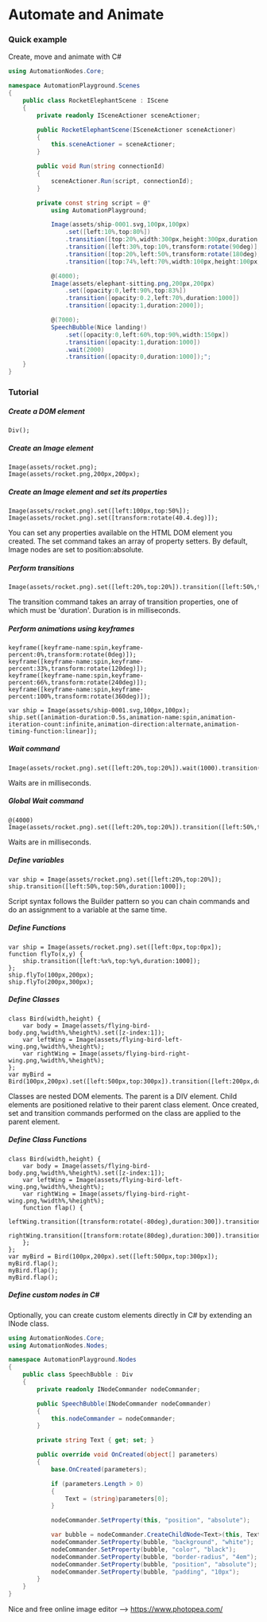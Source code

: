 # Automate and Animate

### Quick example
Create, move and animate with C#

```c#
using AutomationNodes.Core;

namespace AutomationPlayground.Scenes
{
    public class RocketElephantScene : IScene
    {
        private readonly ISceneActioner sceneActioner;

        public RocketElephantScene(ISceneActioner sceneActioner)
        {
            this.sceneActioner = sceneActioner;
        }

        public void Run(string connectionId)
        {
            sceneActioner.Run(script, connectionId);
        }

        private const string script = @"
            using AutomationPlayground;

            Image(assets/ship-0001.svg,100px,100px)
                .set([left:10%,top:80%])
                .transition([top:20%,width:300px,height:300px,duration:3000])
                .transition([left:30%,top:10%,transform:rotate(90deg)],duration:1000)
                .transition([top:20%,left:50%,transform:rotate(180deg),duration:1000])
                .transition([top:74%,left:70%,width:100px,height:100px,duration:2000]);

            @(4000);
            Image(assets/elephant-sitting.png,200px,200px)
                .set([opacity:0,left:90%,top:83%])
                .transition([opacity:0.2,left:70%,duration:1000])
                .transition([opacity:1,duration:2000]);

            @(7000);
            SpeechBubble(Nice landing!)
                .set([opacity:0,left:60%,top:90%,width:150px])
                .transition([opacity:1,duration:1000])
                .wait(2000)
                .transition([opacity:0,duration:1000]);";
    }
}

```

### Tutorial

##### Create a DOM element

```
Div();
```

##### Create an Image element

```
Image(assets/rocket.png);
Image(assets/rocket.png,200px,200px);
```

##### Create an Image element and set its properties

```
Image(assets/rocket.png).set([left:100px,top:50%]);
Image(assets/rocket.png).set([transform:rotate(40.4.deg)]);
```
You can set any properties available on the HTML DOM element you created. The set command takes an array of property setters. By default, Image nodes are set to position:absolute.

##### Perform transitions

```
Image(assets/rocket.png).set([left:20%,top:20%]).transition([left:50%,top:50%,duration:1000]);
```
The transition command takes an array of transition properties, one of which must be 'duration'. Duration is in milliseconds.

##### Perform animations using keyframes

```
keyframe([keyframe-name:spin,keyframe-percent:0%,transform:rotate(0deg)]);
keyframe([keyframe-name:spin,keyframe-percent:33%,transform:rotate(120deg)]);
keyframe([keyframe-name:spin,keyframe-percent:66%,transform:rotate(240deg)]);
keyframe([keyframe-name:spin,keyframe-percent:100%,transform:rotate(360deg)]);

var ship = Image(assets/ship-0001.svg,100px,100px);
ship.set([animation-duration:0.5s,animation-name:spin,animation-iteration-count:infinite,animation-direction:alternate,animation-timing-function:linear]);
```

##### Wait command

```
Image(assets/rocket.png).set([left:20%,top:20%]).wait(1000).transition([left:50%,top:50%,duration:1000]);
```
Waits are in milliseconds.

##### Global Wait command

```
@(4000)
Image(assets/rocket.png).set([left:20%,top:20%]).transition([left:50%,top:50%,duration:1000]);
```
Waits are in milliseconds.

##### Define variables

```
var ship = Image(assets/rocket.png).set([left:20%,top:20%]);
ship.transition([left:50%,top:50%,duration:1000]);
```
Script syntax follows the Builder pattern so you can chain commands and do an assignment to a variable at the same time.

##### Define Functions

```
var ship = Image(assets/rocket.png).set([left:0px,top:0px]);
function flyTo(x,y) {
    ship.transition([left:%x%,top:%y%,duration:1000]);
};
ship.flyTo(100px,200px);
ship.flyTo(200px,300px);
```

##### Define Classes

```
class Bird(width,height) {
    var body = Image(assets/flying-bird-body.png,%width%,%height%).set([z-index:1]);
    var leftWing = Image(assets/flying-bird-left-wing.png,%width%,%height%);
    var rightWing = Image(assets/flying-bird-right-wing.png,%width%,%height%);
};
var myBird = Bird(100px,200px).set([left:500px,top:300px]).transition([left:200px,duration:1000]);
```
Classes are nested DOM elements. The parent is a DIV element. Child elements are positioned relative to their parent class element. Once created, set and transition commands performed on the class are applied to the parent element.

##### Define Class Functions

```
class Bird(width,height) {
    var body = Image(assets/flying-bird-body.png,%width%,%height%).set([z-index:1]);
    var leftWing = Image(assets/flying-bird-left-wing.png,%width%,%height%);
    var rightWing = Image(assets/flying-bird-right-wing.png,%width%,%height%);
    function flap() {
        leftWing.transition([transform:rotate(-80deg),duration:300]).transition([transform:rotate(0deg),duration:300]);
        rightWing.transition([transform:rotate(80deg),duration:300]).transition([transform:rotate(0deg),duration:300]);
    };
};
var myBird = Bird(100px,200px).set([left:500px,top:300px]);
myBird.flap();
myBird.flap();
myBird.flap();
```

##### Define custom nodes in C#
Optionally, you can create custom elements directly in C# by extending an INode class.

```c#
using AutomationNodes.Core;
using AutomationNodes.Nodes;

namespace AutomationPlayground.Nodes
{
    public class SpeechBubble : Div
    {
        private readonly INodeCommander nodeCommander;

        public SpeechBubble(INodeCommander nodeCommander)
        {
            this.nodeCommander = nodeCommander;
        }

        private string Text { get; set; }

        public override void OnCreated(object[] parameters)
        {
            base.OnCreated(parameters);

            if (parameters.Length > 0)
            {
                Text = (string)parameters[0];
            }

            nodeCommander.SetProperty(this, "position", "absolute");

            var bubble = nodeCommander.CreateChildNode<Text>(this, Text);
            nodeCommander.SetProperty(bubble, "background", "white");
            nodeCommander.SetProperty(bubble, "color", "black");
            nodeCommander.SetProperty(bubble, "border-radius", "4em");
            nodeCommander.SetProperty(bubble, "position", "absolute");
            nodeCommander.SetProperty(bubble, "padding", "10px");
        }
    }
}
```

Nice and free online image editor --> https://www.photopea.com/

